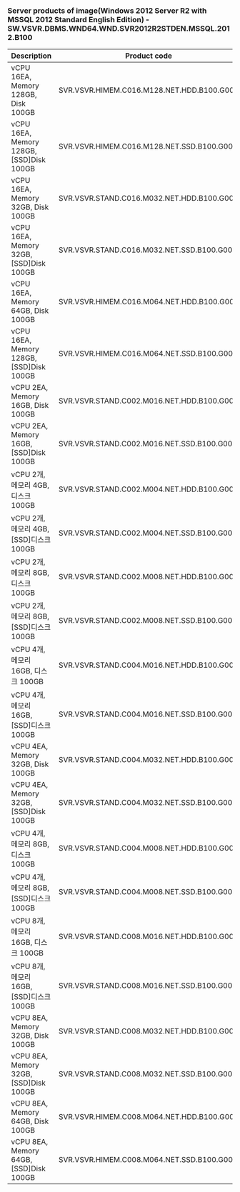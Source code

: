 ### Server products of image(Windows 2012 Server R2 with MSSQL 2012 Standard English Edition) - SW.VSVR.DBMS.WND64.WND.SVR2012R2STDEN.MSSQL.2012.B100

Description | Product code | Type | Pub | Fin | Gov |
-- | -- | -- | -- | -- | -- |
vCPU 16EA, Memory 128GB, Disk 100GB | SVR.VSVR.HIMEM.C016.M128.NET.HDD.B100.G001 | HIMEM | X | O | X |
vCPU 16EA, Memory 128GB, [SSD]Disk 100GB | SVR.VSVR.HIMEM.C016.M128.NET.SSD.B100.G001 | HIMEM | X | O | X |
vCPU 16EA, Memory 32GB, Disk 100GB | SVR.VSVR.STAND.C016.M032.NET.HDD.B100.G001 | STAND | X | O | X |
vCPU 16EA, Memory 32GB, [SSD]Disk 100GB | SVR.VSVR.STAND.C016.M032.NET.SSD.B100.G001 | STAND | X | O | X |
vCPU 16EA, Memory 64GB, Disk 100GB | SVR.VSVR.HIMEM.C016.M064.NET.HDD.B100.G001 | HIMEM | X | O | X |
vCPU 16EA, Memory 128GB, [SSD]Disk 100GB | SVR.VSVR.HIMEM.C016.M064.NET.SSD.B100.G001 | HIMEM | X | O | X |
vCPU 2EA, Memory 16GB, Disk 100GB | SVR.VSVR.STAND.C002.M016.NET.HDD.B100.G001 | STAND | X | O | X |
vCPU 2EA, Memory 16GB, [SSD]Disk 100GB | SVR.VSVR.STAND.C002.M016.NET.SSD.B100.G001 | STAND | X | O | X |
vCPU 2개, 메모리 4GB, 디스크 100GB | SVR.VSVR.STAND.C002.M004.NET.HDD.B100.G001 | STAND | X | O | X |
vCPU 2개, 메모리 4GB, [SSD]디스크 100GB | SVR.VSVR.STAND.C002.M004.NET.SSD.B100.G001 | STAND | X | O | X |
vCPU 2개, 메모리 8GB, 디스크 100GB | SVR.VSVR.STAND.C002.M008.NET.HDD.B100.G001 | STAND | X | O | X |
vCPU 2개, 메모리 8GB, [SSD]디스크 100GB | SVR.VSVR.STAND.C002.M008.NET.SSD.B100.G001 | STAND | X | O | X |
vCPU 4개, 메모리 16GB, 디스크 100GB | SVR.VSVR.STAND.C004.M016.NET.HDD.B100.G001 | STAND | X | O | X |
vCPU 4개, 메모리 16GB, [SSD]디스크 100GB | SVR.VSVR.STAND.C004.M016.NET.SSD.B100.G001 | STAND | X | O | X |
vCPU 4EA, Memory 32GB, Disk 100GB | SVR.VSVR.STAND.C004.M032.NET.HDD.B100.G001 | STAND | X | O | X |
vCPU 4EA, Memory 32GB, [SSD]Disk 100GB | SVR.VSVR.STAND.C004.M032.NET.SSD.B100.G001 | STAND | X | O | X |
vCPU 4개, 메모리 8GB, 디스크 100GB | SVR.VSVR.STAND.C004.M008.NET.HDD.B100.G001 | STAND | X | O | X |
vCPU 4개, 메모리 8GB, [SSD]디스크 100GB | SVR.VSVR.STAND.C004.M008.NET.SSD.B100.G001 | STAND | X | O | X |
vCPU 8개, 메모리 16GB, 디스크 100GB | SVR.VSVR.STAND.C008.M016.NET.HDD.B100.G001 | STAND | X | O | X |
vCPU 8개, 메모리 16GB, [SSD]디스크 100GB | SVR.VSVR.STAND.C008.M016.NET.SSD.B100.G001 | STAND | X | O | X |
vCPU 8EA, Memory 32GB, Disk 100GB | SVR.VSVR.STAND.C008.M032.NET.HDD.B100.G001 | STAND | X | O | X |
vCPU 8EA, Memory 32GB, [SSD]Disk 100GB | SVR.VSVR.STAND.C008.M032.NET.SSD.B100.G001 | STAND | X | O | X |
vCPU 8EA, Memory 64GB, Disk 100GB | SVR.VSVR.HIMEM.C008.M064.NET.HDD.B100.G001 | HIMEM | X | O | X |
vCPU 8EA, Memory 64GB, [SSD]Disk 100GB | SVR.VSVR.HIMEM.C008.M064.NET.SSD.B100.G001 | HIMEM | X | O | X |
